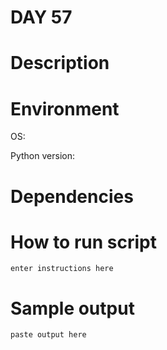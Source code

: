 
# DAY 57

# Description

# Environment
OS:

Python version:

# Dependencies

# How to run script
```
enter instructions here
```

# Sample output
```
paste output here
```
